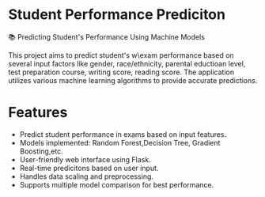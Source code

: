 # Student Performance Prediciton
📚 Predicting Student's Performance Using Machine Models

This project aims to predict student's w\exam performance based on several input factors like gender, race/ethnicity, parental eductioan level, test preparation course, writing score, reading score. The application utilizes various machine learning algorithms to provide accurate predictions.

# Features
* Predict student performance in exams based on input features.
* Models implemented: Random Forest,Decision Tree, Gradient Boosting,etc.
* User-friendly web interface using Flask.
* Real-time predicitons based on user input.
* Handles data scaling and preprocessing.
* Supports multiple model comparison for best performance.

  

